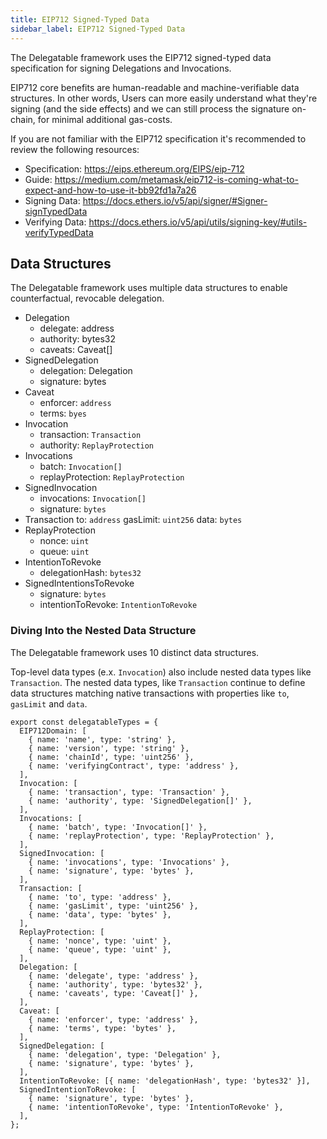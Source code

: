 ```yaml
---
title: EIP712 Signed-Typed Data
sidebar_label: EIP712 Signed-Typed Data
---
```


The Delegatable framework uses the EIP712 signed-typed data specification for signing Delegations and Invocations.

EIP712 core benefits are human-readable and machine-verifiable data structures. In other words, Users can more easily understand what they're signing (and the side effects) and we can still process the signature on-chain, for minimal additional gas-costs.

If you are not familiar with the EIP712 specification it's recommended to review the following resources:

- Specification: https://eips.ethereum.org/EIPS/eip-712
- Guide: https://medium.com/metamask/eip712-is-coming-what-to-expect-and-how-to-use-it-bb92fd1a7a26
- Signing Data: https://docs.ethers.io/v5/api/signer/#Signer-signTypedData
- Verifying Data: https://docs.ethers.io/v5/api/utils/signing-key/#utils-verifyTypedData

## Data Structures

The Delegatable framework uses multiple data structures to enable counterfactual, revocable delegation.

- Delegation
  - delegate: address
  - authority: bytes32
  - caveats: Caveat[]
- SignedDelegation
  - delegation: Delegation
  - signature: bytes
- Caveat
  - enforcer: `address`
  - terms: `byes`
- Invocation
  - transaction: `Transaction`
  - authority: `ReplayProtection`
- Invocations
  - batch: `Invocation[]`
  - replayProtection: `ReplayProtection`
- SignedInvocation
  - invocations: `Invocation[]`
  - signature: `bytes`
- Transaction to: `address` gasLimit: `uint256` data: `bytes`
- ReplayProtection
  - nonce: `uint`
  - queue: `uint`
- IntentionToRevoke
  - delegationHash: `bytes32`
- SignedIntentionsToRevoke
  - signature: `bytes`
  - intentionToRevoke: `IntentionToRevoke`

### Diving Into the Nested Data Structure

The Delegatable framework uses 10 distinct data structures.

Top-level data types (e.x. `Invocation`) also include nested data types like `Transaction`. The nested data types, like `Transaction` continue to define data structures matching native transactions with properties like `to`, `gasLimit` and `data`.

```js.
export const delegatableTypes = {
  EIP712Domain: [
    { name: 'name', type: 'string' },
    { name: 'version', type: 'string' },
    { name: 'chainId', type: 'uint256' },
    { name: 'verifyingContract', type: 'address' },
  ],
  Invocation: [
    { name: 'transaction', type: 'Transaction' },
    { name: 'authority', type: 'SignedDelegation[]' },
  ],
  Invocations: [
    { name: 'batch', type: 'Invocation[]' },
    { name: 'replayProtection', type: 'ReplayProtection' },
  ],
  SignedInvocation: [
    { name: 'invocations', type: 'Invocations' },
    { name: 'signature', type: 'bytes' },
  ],
  Transaction: [
    { name: 'to', type: 'address' },
    { name: 'gasLimit', type: 'uint256' },
    { name: 'data', type: 'bytes' },
  ],
  ReplayProtection: [
    { name: 'nonce', type: 'uint' },
    { name: 'queue', type: 'uint' },
  ],
  Delegation: [
    { name: 'delegate', type: 'address' },
    { name: 'authority', type: 'bytes32' },
    { name: 'caveats', type: 'Caveat[]' },
  ],
  Caveat: [
    { name: 'enforcer', type: 'address' },
    { name: 'terms', type: 'bytes' },
  ],
  SignedDelegation: [
    { name: 'delegation', type: 'Delegation' },
    { name: 'signature', type: 'bytes' },
  ],
  IntentionToRevoke: [{ name: 'delegationHash', type: 'bytes32' }],
  SignedIntentionToRevoke: [
    { name: 'signature', type: 'bytes' },
    { name: 'intentionToRevoke', type: 'IntentionToRevoke' },
  ],
};
```
